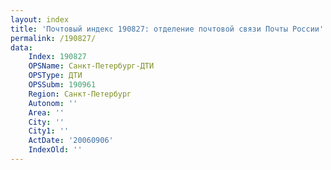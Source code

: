 ```yaml
---
layout: index
title: 'Почтовый индекс 190827: отделение почтовой связи Почты России'
permalink: /190827/
data:
    Index: 190827
    OPSName: Санкт-Петербург-ДТИ
    OPSType: ДТИ
    OPSSubm: 190961
    Region: Санкт-Петербург
    Autonom: ''
    Area: ''
    City: ''
    City1: ''
    ActDate: '20060906'
    IndexOld: ''
---
```

